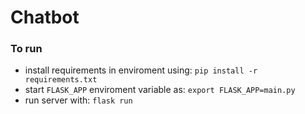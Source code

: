 # Chatbot

### To run

- install requirements in enviroment using: `pip install -r requirements.txt`
- start `FLASK_APP` enviroment variable as: `export FLASK_APP=main.py`
- run server with: `flask run`
